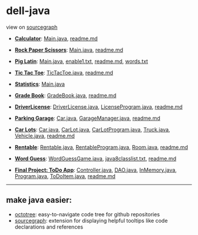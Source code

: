 # dell-java
view on [sourcegraph](https://sourcegraph.com/github.com/nntrn/dell-java@assignments)

* [**Calculator**](Calculator/): 
[Main.java](Calculator/src/Main.java), [readme.md](Calculator/readme.md)

* [**Rock Paper Scissors**](RockPaperScissors/):
[Main.java](RockPaperScissors/src/main.java), [readme.md](RockPaperScissors/readme.md)

* [**Pig Latin**](PigLatin/):
[Main.java](PigLatin/src/Main.java), [enable1.txt](PigLatin/enable1.txt), [readme.md](PigLatin/readme.md), [words.txt](PigLatin/words.txt)

* [**Tic Tac Toe**](TicTacToe/):
[TicTacToe.java](TicTacToe/src/TicTacToe.java), [readme.md](TicTacToe/readme.md)

* [**Statistics**](Statistics/src/Main.java):
[Main.java](Statistics/src/Main.java)

* [**Grade Book**](GradeBook/src/GradeBook.java):
[GradeBook.java](GradeBook/src/GradeBook.java), [readme.md](GradeBook/readme.md)

* [**DriverLicense**](DriverLicense/src/DriverLicense.java):
[DriverLicense.java](DriverLicense/src/DriverLicense.java), [LicenseProgram.java](DriverLicense/src/LicenseProgram.java), [readme.md](DriverLicense/readme.md)

* [**Parking Garage**](ParkingGarage/):
[Car.java](ParkingGarage/src/Car.java), [GarageManager.java](ParkingGarage/src/GarageManager.java), [readme.md](ParkingGarage/readme.md)

* [**Car Lots**](CarLot/):
[Car.java](CarLot/src/Car.java), [CarLot.java](CarLot/src/CarLot.java), [CarLotProgram.java](CarLot/src/CarLotProgram.java), [Truck.java](CarLot/src/Truck.java), [Vehicle.java](CarLot/src/Vehicle.java), [readme.md](CarLot/readme.md)

* [**Rentable**](Rentable/):
[Rentable.java](Rentable/src/Rentable.java), [RentableProgram.java](Rentable/src/RentableProgram.java), [Room.java](Rentable/src/Room.java), [readme.md](Rentable/readme.md)

* [**Word Guess**](WordGuess/):
[WordGuessGame.java](WordGuess/src/WordGuessGame.java), [java8classlist.txt](WordGuess/java8classlist.txt), [readme.md](WordGuess/readme.md)

* [**Final Project: ToDo App**](ToDoApp/):
[Controller.java](ToDoApp/src/Controller.java), [DAO.java](ToDoApp/src/DAO.java), [InMemory.java](ToDoApp/src/InMemory.java), [Program.java](ToDoApp/src/Program.java), [ToDoItem.java](ToDoApp/src/ToDoItem.java), [readme.md](WordGuess/readme.md)
----

## make java easier:

* [octotree](/ovity/octotree): easy-to-navigate code tree for github repositories 
* [sourcegraph](https://docs.sourcegraph.com/integration/browser_extension): extension for displaying helpful tooltips like code declarations and references


